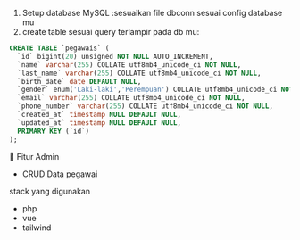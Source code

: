 1. Setup database MySQL :sesuaikan file dbconn sesuai config database mu
2. create table sesuai query terlampir pada db mu:
   
```sql
CREATE TABLE `pegawais` (
  `id` bigint(20) unsigned NOT NULL AUTO_INCREMENT,
  `name` varchar(255) COLLATE utf8mb4_unicode_ci NOT NULL,
  `last_name` varchar(255) COLLATE utf8mb4_unicode_ci NOT NULL,
  `birth_date` date DEFAULT NULL,
  `gender` enum('Laki-laki','Perempuan') COLLATE utf8mb4_unicode_ci NOT NULL,
  `email` varchar(255) COLLATE utf8mb4_unicode_ci NOT NULL,
  `phone_number` varchar(255) COLLATE utf8mb4_unicode_ci NOT NULL,
  `created_at` timestamp NULL DEFAULT NULL,
  `updated_at` timestamp NULL DEFAULT NULL,
  PRIMARY KEY (`id`)
);
```

  

👤 Fitur Admin
- CRUD Data pegawai

stack yang digunakan
- php
- vue
- tailwind
